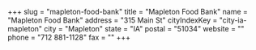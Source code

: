 +++
slug = "mapleton-food-bank"
title = "Mapleton Food Bank"
name = "Mapleton Food Bank"
address = "315 Main St"
cityIndexKey = "city-ia-mapleton"
city = "Mapleton"
state = "IA"
postal = "51034"
website = ""
phone = "712 881-1128"
fax = ""
+++
